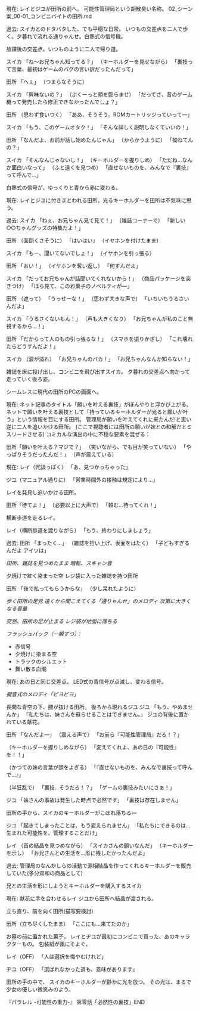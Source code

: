 現在:
レイとジユが田所の前へ。
可能性管理局という胡散臭い名称。
02_シーン案_00-01_コンビニバイトの田所.md

過去:
スイカとのドタバタした、でも平穏な日常。
いつもの交差点を二人で歩く。夕暮れで流れる通りゃんせ。白熱式の信号機。

放課後の交差点。いつものように二人で帰り道。

スイカ
「ね〜お兄ちゃん知ってる？」
（キーホルダーを見せながら）
「裏技って言葉、最初はゲームのバグの言い訳だったんだって」

田所
「へぇ」
（つまらなそうに）

スイカ
「興味ないの？」
（ぷくーっと頬を膨らませ）
「だってさ、昔のゲーム機って発売したら修正できなかったんでしょ？」

田所
（思わず食いつく）
「ああ、そうそう。ROMカートリッジっていって―」

スイカ
「もう、このゲームオタク！」
「そんな詳しく説明しなくていいの！」

田所
「なんだよ、お前が話し始めたんじゃん」
（からかうように）
「拗ねてんの？」

スイカ
「そんなんじゃないし！」
（キーホルダーを握りしめ）
「ただね...なんか面白いなって」
（ふと遠くを見つめ）
「直せないものを、みんなで『裏技』って呼んで...」

白熱式の信号が、ゆっくりと青から赤に変わる。

現在:
レイとジユに付きまとわれる田所。光るキーホルダーを田所は不気味に思う。

過去:
スイカ
「ねぇ、お兄ちゃん見て見て！」
（雑誌コーナーで）
「新しい○○ちゃんグッズの特集だよ！」

田所
（面倒くさそうに）
「はいはい」
（イヤホンを付けたまま）

スイカ
「もー、聞いてないでしょ！」
（イヤホンを引っ張る）

田所
「おい！」
（イヤホンを奪い返し）
「何すんだよ」

スイカ
「だってお兄ちゃんが話聞いてくれないから！」
（商品パッケージを突きつけ）
「ほら見て、このお菓子のノベルティが―」

田所
（遮って）
「うっせーな！」
（思わず大きな声で）
「いちいちうるさいんだよ」

スイカ
「うるさくないもん！」
（声も大きくなり）
「お兄ちゃんが私のこと無視するから...！」

田所
「だからって人のもの引っ張るな！」
（スマホを振りかざし）
「これ壊れたらどうすんだよ！」

スイカ
（涙が溢れ）
「お兄ちゃんのバカ！」
「お兄ちゃんなんか知らない！」

雑誌を床に投げ出し、コンビニを飛び出すスイカ。
夕暮れの交差点へ向かって走っていく後ろ姿。

シームレスに現代の田所のPCの画面へ。

現在:
ネット記事のタイトル「願いを叶える裏技」がぼんやりと浮かび上がる。
ネットで願いを叶える裏技として「持っているキーホルダーが光ると願いが叶う」という情報を目にする田所。
管理局が願いを叶えてくれに来たんだ!と思い逆に二人を追いかける田所。
(ここで視聴者には田所の願いが妹との和解だとミスリードさせる)
コミカルな演出の中に不穏な要素を混ぜる：

田所「願いを叶える？マジで？」
（笑いながら、でも目が笑っていない）
「やっぱりそうだったんだ！」
（声が震えている）

現在:
レイ（冗談っぽく）
「あ、見つかっちゃった」

ジユ（マニュアル通りに）
「営業時間外の接触は規定により...」


レイを発見し追いかける田所。

田所「待てよ！」
（必要以上に大声で）
「頼む...待ってくれ！」

横断歩道を走るレイ。

レイ（横断歩道を渡りながら）
「もう、終わりにしましょう」

過去:
田所
「まったく...」
（雑誌を拾い上げ、表面をはたく）
「子どもすぎるんだよ アイツは」

_田所、雑誌を見つめたまま_
_暗転、スキャン音_

夕焼けで紅く染まった空
レジ袋に入った雑誌を持つ田所

田所
「後で払ってもらうからな」
（少し呆れたように）

_歩く田所の足元_
_遠くから聞こえてくる「通りゃんせ」のメロディ_
_次第に大きくなる音量_

_突然、田所の足が止まる_
_レジ袋が地面に落ちる_

_フラッシュバック（一瞬ずつ）：_
- 赤信号
- 夕焼けに染まる空
- トラックのシルエット
- 舞い散る血潮

現在:
あの日と同じ交差点。
LED式の青信号が点滅し、変わる信号。

_擬音式のメロディ「ピヨピヨ」_

長閑な青空の下、腰が抜ける田所。
後ろから現れるジユ
ジユ
「もう、やめませんか」
「私たちは、妹さんを蘇らせることはできません。」
ジユの背後に置かれている献花。

田所
「なんだよ―」
（震える声で）
「お前ら『可能性管理局』だろ！？」

（キーホルダーを握りしめながら）
「変えてくれよ、あの日の『可能性』を！！」

（かつての妹の言葉が頭をよぎる）
「『直せないものを、みんなで裏技って呼んで...』」

（半狂乱で）
「裏技...そうだろ！？」
「ゲームの裏技みたいにさぁ！」

ジユ
「妹さんの事故は発生した時点で必然です」
「裏技は存在しません」

田所の手から、スイカのキーホルダーがこぼれ落ちる―

ジユ
「起きてしまったことは、もう変えられません」
「私たちにできるのは...生まれた可能性を、管理することだけ」

レイ
（首の結晶を見つめながら）
「スイカさんの願いなんだ」
（キーホルダーを示し）
「お兄さんとの生活を...形に残したかったんだよ」

過去:
管理局のなんかしらの活動で源相結晶を作ってくれるキーホルダーを販売していた(多分双和の商品として)

兄との生活を形にしようとキーホルダーを購入するスイカ

現在:
献花に手を合わせるレイ
ジユから田所へ結晶が渡される。

立ち直り、前を向く田所(描写要検討)

田所（立ち尽くしたまま）
「ここにも...来てたのか」

お墓の前に置かれた菓子。
レイとヂユが最初にコンビニで買った、あのキャラクターもの。
包装紙が風にそよぐ。

レイ（OFF）
「人は選択を悔やむけれど」

ヂユ（OFF）
「選ばれなかった道も、意味があります」

田所の手の中で、
スイカのキーホルダーが静かに光を放つ。
その光は、まるで少女の優しい微笑みのよう。

『パラレル -可能性の重力-』
第零話「必然性の裏技」END